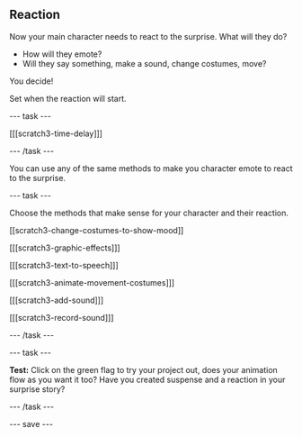 ## Reaction

Now your main character needs to react to the surprise. What will they do? 
- How will they emote? 
- Will they say something, make a sound, change costumes, move? 

You decide!

Set when the reaction will start. 

--- task ---

[[[scratch3-time-delay]]]

--- /task ---

You can use any of the same methods to make you character emote to react to the surprise.

--- task ---

Choose the methods that make sense for your character and their reaction. 

[[scratch3-change-costumes-to-show-mood]]

[[[scratch3-graphic-effects]]]

[[[scratch3-text-to-speech]]]

[[[scratch3-animate-movement-costumes]]]

[[[scratch3-add-sound]]]

[[[scratch3-record-sound]]]

--- /task ---

--- task ---

**Test:** Click on the green flag to try your project out, does your animation flow as you want it too? Have you created suspense and a reaction in your surprise story? 

--- /task ---

--- save ---
